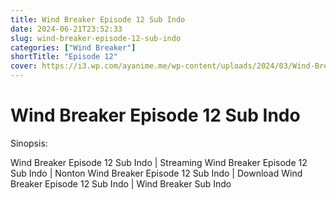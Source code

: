 ```yaml
---
title: Wind Breaker Episode 12 Sub Indo
date: 2024-06-21T23:52:33
slug: wind-breaker-episode-12-sub-indo
categories: ["Wind Breaker"]
shortTitle: "Episode 12"
cover: https://i3.wp.com/ayanime.me/wp-content/uploads/2024/03/Wind-Breaker-768x1084-1.jpg
---
```


# Wind Breaker Episode 12 Sub Indo

<iframe-loader iframe-src1="https://play.ayanime.me/include/fluidplayer/fluidplayer.php?VideoSrc1=https%3A%2F%2Fdrive.google.com%2Ffile%2Fd%2F1472jgVJBHmj7OVZ6i7zgHY6FA_Erz7GB%2Fpreview&VideoType1=video%2Fmp4&VideoQuality1=480p&VideoSrc2=https%3A%2F%2Fdrive.google.com%2Ffile%2Fd%2F1ZwMt8lZfPyiVIFmda1t-rxb8QMvvwWsu%2Fpreview&VideoType2=video%2Fmp4&VideoQuality2=720p&VideoSrc3=https%3A%2F%2Fdrive.google.com%2Ffile%2Fd%2F1a1Xhi6FTzi0OpBz4Ijdj4zqV7UFihZ6v%2Fpreview&VideoType3=video%2Fmp4&VideoQuality3=1080p&VideoSrc4=&VideoType4=&VideoQuality4=&VideoPoster=&VideoTrack1=&kind1=&srclang1=&label1=&default1=&VideoTrack2=&kind2=&srclang2=&label2=&default2=&player=fluid+player&server=Drive+API&api=&width=100%25&height=900px" iframe-src2="https://drive.google.com/file/d/1a1Xhi6FTzi0OpBz4Ijdj4zqV7UFihZ6v/preview"></iframe-loader>

Sinopsis:
<p>Wind Breaker Episode 12 Sub Indo | Streaming Wind Breaker Episode 12 Sub Indo | Nonton Wind Breaker Episode 12 Sub Indo | Download Wind Breaker Episode 12 Sub Indo | Wind Breaker Sub Indo</p>

